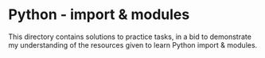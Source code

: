 <h1>Python - import & modules</h1>
<p>This directory contains solutions to practice tasks, in a bid to demonstrate my understanding of the resources given to learn Python import & modules.</p>
